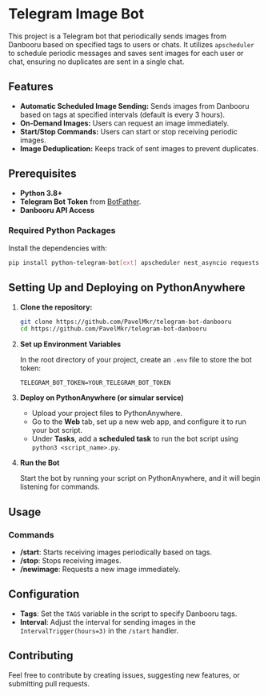 # Telegram Image Bot

This project is a Telegram bot that periodically sends images from Danbooru based on specified tags to users or chats. It utilizes `apscheduler` to schedule periodic messages and saves sent images for each user or chat, ensuring no duplicates are sent in a single chat.

## Features

- **Automatic Scheduled Image Sending:** Sends images from Danbooru based on tags at specified intervals (default is every 3 hours).
- **On-Demand Images:** Users can request an image immediately.
- **Start/Stop Commands:** Users can start or stop receiving periodic images.
- **Image Deduplication:** Keeps track of sent images to prevent duplicates.

## Prerequisites

- **Python 3.8+**
- **Telegram Bot Token** from [BotFather](https://core.telegram.org/bots#botfather).
- **Danbooru API Access**

### Required Python Packages

Install the dependencies with:

```bash
pip install python-telegram-bot[ext] apscheduler nest_asyncio requests
```

## Setting Up and Deploying on PythonAnywhere

1. **Clone the repository:**

   ```bash
   git clone https://github.com/PavelMkr/telegram-bot-danbooru
   cd https://github.com/PavelMkr/telegram-bot-danbooru
   ```

2. **Set up Environment Variables**

   In the root directory of your project, create an `.env` file to store the bot token:

   ```env
   TELEGRAM_BOT_TOKEN=YOUR_TELEGRAM_BOT_TOKEN
   ```

3. **Deploy on PythonAnywhere (or simular service)**

   - Upload your project files to PythonAnywhere.
   - Go to the **Web** tab, set up a new web app, and configure it to run your bot script.
   - Under **Tasks**, add a **scheduled task** to run the bot script using `python3 <script_name>.py`.

4. **Run the Bot**

   Start the bot by running your script on PythonAnywhere, and it will begin listening for commands.

## Usage

### Commands

- **/start**: Starts receiving images periodically based on tags.
- **/stop**: Stops receiving images.
- **/newimage**: Requests a new image immediately.

## Configuration

- **Tags**: Set the `TAGS` variable in the script to specify Danbooru tags.
- **Interval**: Adjust the interval for sending images in the `IntervalTrigger(hours=3)` in the `/start` handler.

## Contributing

Feel free to contribute by creating issues, suggesting new features, or submitting pull requests.
